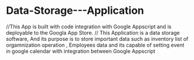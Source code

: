 # Data-Storage---Application
//This App is built with code integration with Google Appscript and is deployable to the Googla App Store.
// This Application is a data storage software, And its purpose is to store important data such as inventory list of orgamnization operation
, Employees data and its capable of setting event in google calendar with integration between Google Appscript

